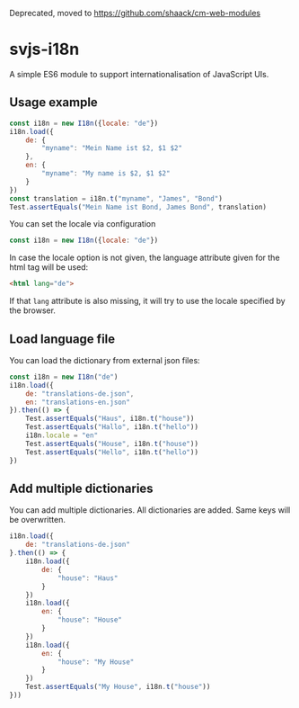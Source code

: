 Deprecated, moved to https://github.com/shaack/cm-web-modules

# svjs-i18n

A simple ES6 module to support internationalisation
of JavaScript UIs. 

## Usage example
```javascript
const i18n = new I18n({locale: "de"})
i18n.load({
    de: {
        "myname": "Mein Name ist $2, $1 $2"
    },
    en: {
        "myname": "My name is $2, $1 $2"
    }
})
const translation = i18n.t("myname", "James", "Bond")
Test.assertEquals("Mein Name ist Bond, James Bond", translation)    
```
You can set the locale via configuration
```javascript
const i18n = new I18n({locale: "de"})
```
In case the locale option is not given, the language attribute 
given for the html tag will be used:
```html
<html lang="de">
```
If that `lang` attribute is also missing, 
it will try to use the locale specified by the browser.

## Load language file
You can load the dictionary from external json files:
```javascript
const i18n = new I18n("de")
i18n.load({
    de: "translations-de.json",
    en: "translations-en.json"
}).then(() => {
    Test.assertEquals("Haus", i18n.t("house"))
    Test.assertEquals("Hallo", i18n.t("hello"))
    i18n.locale = "en"
    Test.assertEquals("House", i18n.t("house"))
    Test.assertEquals("Hello", i18n.t("hello"))
})
```

## Add multiple dictionaries
You can add multiple dictionaries. All dictionaries are added. 
Same keys will be overwritten. 
```javascript
i18n.load({
    de: "translations-de.json"
}.then(() => {
    i18n.load({
        de: {
            "house": "Haus"
        }
    })
    i18n.load({
        en: {
            "house": "House"
        }
    })
    i18n.load({
        en: {
            "house": "My House"
        }
    })
    Test.assertEquals("My House", i18n.t("house"))
}))
```
